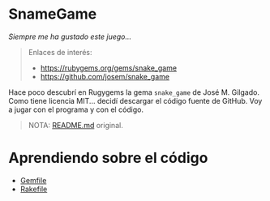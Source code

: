 
# SnameGame

_Siempre me ha gustado este juego..._

> Enlaces de interés:
> * https://rubygems.org/gems/snake_game
> * https://github.com/josem/snake_game

Hace poco descubrí  en Rugygems la gema `snake_game` de José M. Gilgado.
Como tiene licencia MIT... decidí descargar el código fuente de GitHub.
Voy a jugar con el programa y con el código.

> NOTA: [README.md](docs/README.md) original.

# Aprendiendo sobre el código

* [Gemfile](doc/gemfile.md)
* [Rakefile](docs/rakefile.md)
